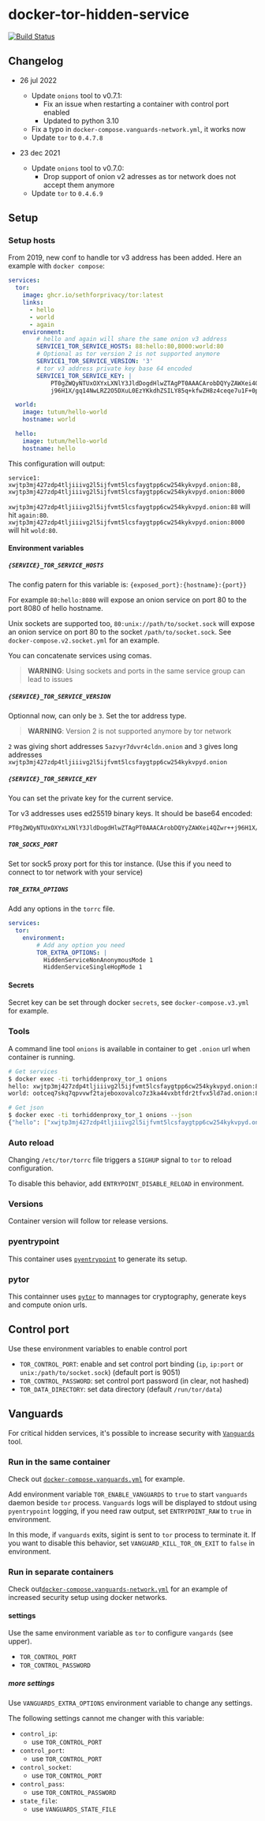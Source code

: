 # docker-tor-hidden-service

[![Build Status](https://travis-ci.org/cmehay/docker-tor-hidden-service.svg?branch=master)](https://travis-ci.org/cmehay/docker-tor-hidden-service)

## Changelog

* 26 jul 2022
  * Update `onions` tool to v0.7.1:
    * Fix an issue when restarting a container with control port enabled
    * Updated to python 3.10
  * Fix a typo in `docker-compose.vanguards-network.yml`, it works now
  * Update `tor` to `0.4.7.8`

* 23 dec 2021
  * Update `onions` tool to v0.7.0:
    * Drop support of onion v2 adresses as tor network does not accept them anymore
  * Update `tor` to `0.4.6.9`

## Setup

### Setup hosts

From 2019, new conf to handle tor v3 address has been added. Here an example with `docker compose`:

```yaml
services:
  tor:
    image: ghcr.io/sethforprivacy/tor:latest
    links:
      - hello
      - world
      - again
    environment:
        # hello and again will share the same onion v3 address
        SERVICE1_TOR_SERVICE_HOSTS: 88:hello:80,8000:world:80
        # Optional as tor version 2 is not supported anymore
        SERVICE1_TOR_SERVICE_VERSION: '3'
        # tor v3 address private key base 64 encoded
        SERVICE1_TOR_SERVICE_KEY: |
            PT0gZWQyNTUxOXYxLXNlY3JldDogdHlwZTAgPT0AAACArobDQYyZAWXei4QZwr++
            j96H1X/gq14NwLRZ2O5DXuL0EzYKkdhZSILY85q+kfwZH8z4ceqe7u1F+0pQi/sM

  world:
    image: tutum/hello-world
    hostname: world

  hello:
    image: tutum/hello-world
    hostname: hello
```

This configuration will output:

```
service1: xwjtp3mj427zdp4tljiiivg2l5ijfvmt5lcsfaygtpp6cw254kykvpyd.onion:88, xwjtp3mj427zdp4tljiiivg2l5ijfvmt5lcsfaygtpp6cw254kykvpyd.onion:8000
```

`xwjtp3mj427zdp4tljiiivg2l5ijfvmt5lcsfaygtpp6cw254kykvpyd.onion:88` will hit `again:80`.
`xwjtp3mj427zdp4tljiiivg2l5ijfvmt5lcsfaygtpp6cw254kykvpyd.onion:8000` will hit `wold:80`.


#### Environment variables

##### `{SERVICE}_TOR_SERVICE_HOSTS`

The config patern for this variable is: `{exposed_port}:{hostname}:{port}}`

For example `80:hello:8080` will expose an onion service on port 80 to the port 8080 of hello hostname.

Unix sockets are supported too, `80:unix://path/to/socket.sock` will expose an onion service on port 80 to the socket `/path/to/socket.sock`. See `docker-compose.v2.socket.yml` for an example.

You can concatenate services using comas.

> **WARNING**: Using sockets and ports in the same service group can lead to issues

##### `{SERVICE}_TOR_SERVICE_VERSION`

Optionnal now, can only be `3`. Set the tor address type.

> **WARNING**: Version 2 is not supported anymore by tor network

`2` was giving short addresses `5azvyr7dvvr4cldn.onion` and `3` gives long addresses `xwjtp3mj427zdp4tljiiivg2l5ijfvmt5lcsfaygtpp6cw254kykvpyd.onion`


##### `{SERVICE}_TOR_SERVICE_KEY`

You can set the private key for the current service.

Tor v3 addresses uses ed25519 binary keys. It should be base64 encoded:
```
PT0gZWQyNTUxOXYxLXNlY3JldDogdHlwZTAgPT0AAACArobDQYyZAWXei4QZwr++j96H1X/gq14NwLRZ2O5DXuL0EzYKkdhZSILY85q+kfwZH8z4ceqe7u1F+0pQi/sM
```
##### `TOR_SOCKS_PORT`

Set tor sock5 proxy port for this tor instance. (Use this if you need to connect to tor network with your service)

##### `TOR_EXTRA_OPTIONS`

Add any options in the `torrc` file.

```yaml
services:
  tor:
    environment:
        # Add any option you need
        TOR_EXTRA_OPTIONS: |
          HiddenServiceNonAnonymousMode 1
          HiddenServiceSingleHopMode 1
```


#### Secrets

Secret key can be set through docker `secrets`, see `docker-compose.v3.yml` for example.


### Tools

A command line tool `onions` is available in container to get `.onion` url when container is running.

```sh
# Get services
$ docker exec -ti torhiddenproxy_tor_1 onions
hello: xwjtp3mj427zdp4tljiiivg2l5ijfvmt5lcsfaygtpp6cw254kykvpyd.onion:80
world: ootceq7skq7qpvvwf2tajeboxovalco7z3ka44vxbtfdr2tfvx5ld7ad.onion:80

# Get json
$ docker exec -ti torhiddenproxy_tor_1 onions --json
{"hello": ["xwjtp3mj427zdp4tljiiivg2l5ijfvmt5lcsfaygtpp6cw254kykvpyd.onion:80"], "world": ["ootceq7skq7qpvvwf2tajeboxovalco7z3ka44vxbtfdr2tfvx5ld7ad.onion:80"]}
```

### Auto reload

Changing `/etc/tor/torrc` file triggers a `SIGHUP` signal to `tor` to reload configuration.

To disable this behavior, add `ENTRYPOINT_DISABLE_RELOAD` in environment.

### Versions

Container version will follow tor release versions.

### pyentrypoint

This container uses [`pyentrypoint`](https://github.com/cmehay/pyentrypoint) to generate its setup.

### pytor

This containner uses [`pytor`](https://github.com/cmehay/pytor) to mannages tor cryptography, generate keys and compute onion urls.

## Control port

Use these environment variables to enable control port
* `TOR_CONTROL_PORT`: enable and set control port binding (`ip`, `ip:port` or `unix:/path/to/socket.sock`) (default port is 9051)
* `TOR_CONTROL_PASSWORD`: set control port password (in clear, not hashed)
* `TOR_DATA_DIRECTORY`: set data directory (default `/run/tor/data`)

## Vanguards

For critical hidden services, it's possible to increase security with [`Vanguards`](https://github.com/mikeperry-tor/vanguards) tool.


### Run in the same container

Check out [`docker-compose.vanguards.yml`](docker-compose.vanguards.yml) for example.

Add environment variable `TOR_ENABLE_VANGUARDS` to `true` to start `vanguards` daemon beside `tor` process. `Vanguards` logs will be displayed to stdout using `pyentrypoint` logging, if you need raw output, set `ENTRYPOINT_RAW` to `true` in environment.

In this mode, if `vanguards` exits, sigint is sent to `tor` process to terminate it. If you want to disable this behavior, set `VANGUARD_KILL_TOR_ON_EXIT` to `false` in environment.

### Run in separate containers
Check out[`docker-compose.vanguards-network.yml`](docker-compose.vanguards-network.yml) for an example of increased security setup using docker networks.

#### settings

Use the same environment variable as `tor` to configure `vangards` (see upper).
* `TOR_CONTROL_PORT`
* `TOR_CONTROL_PASSWORD`

##### more settings

Use `VANGUARDS_EXTRA_OPTIONS` environment variable to change any settings.

The following settings cannot me changer with this variable:
 - `control_ip`:
   - use `TOR_CONTROL_PORT`
 - `control_port`:
   - use `TOR_CONTROL_PORT`
 - `control_socket`:
   - use `TOR_CONTROL_PORT`
 - `control_pass`:
   - use `TOR_CONTROL_PASSWORD`
 - `state_file`:
   - use `VANGUARDS_STATE_FILE`
